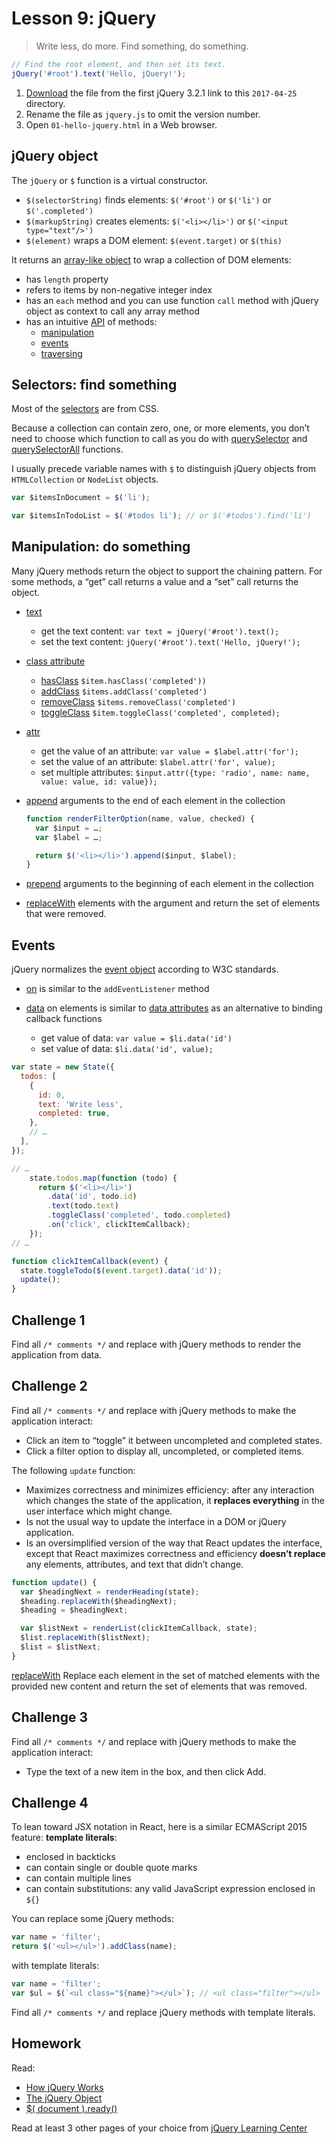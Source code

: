 # Lesson 9: jQuery

> Write less, do more.
> Find something, do something.

```js
// Find the root element, and then set its text.
jQuery('#root').text('Hello, jQuery!');
```

1. [Download](http://jquery.com/download/) the file from the first jQuery 3.2.1 link to this `2017-04-25` directory.
2. Rename the file as `jquery.js` to omit the version number.
3. Open `01-hello-jquery.html` in a Web browser.

## jQuery object

The `jQuery` or `$` function is a virtual constructor.

* `$(selectorString)` finds elements: `$('#root')` or `$('li')` or `$('.completed')`
* `$(markupString)` creates elements: `$('<li></li>')` or `$('<input type="text"/>')`
* `$(element)` wraps a DOM element: `$(event.target)` or `$(this)`

It returns an [array-like object](https://learn.jquery.com/using-jquery-core/jquery-object/) to wrap a collection of DOM elements:

* has `length` property
* refers to items by non-negative integer index
* has an `each` method and you can use function `call` method with jQuery object as context to call any array method
* has an intuitive [API](http://api.jquery.com/) of methods:
  * [manipulation](http://api.jquery.com/category/manipulation/)
  * [events](http://api.jquery.com/category/events/)
  * [traversing](http://api.jquery.com/category/traversing/)

## Selectors: find something

Most of the [selectors](http://api.jquery.com/category/selectors/) are from CSS.

Because a collection can contain zero, one, or more elements, you don’t need to choose which function to call as you do with [querySelector](https://developer.mozilla.org/en-US/docs/Web/API/Element/querySelector) and [querySelectorAll](https://developer.mozilla.org/en-US/docs/Web/API/Element/querySelectorAll) functions.

I usually precede variable names with `$` to distinguish jQuery objects from `HTMLCollection` or `NodeList` objects.

```js
var $itemsInDocument = $('li');

var $itemsInTodoList = $('#todos li'); // or $('#todos').find('li')
```

## Manipulation: do something

Many jQuery methods return the object to support the chaining pattern. For some methods, a “get” call returns a value and a “set” call returns the object.

* [text](http://api.jquery.com/text/)
  * get the text content: `var text = jQuery('#root').text();`
  * set the text content: `jQuery('#root').text('Hello, jQuery!');`

* [class attribute](http://api.jquery.com/category/manipulation/class-attribute/)
  * [hasClass](http://api.jquery.com/hasClass/) `$item.hasClass('completed'))`
  * [addClass](http://api.jquery.com/addClass/) `$items.addClass('completed')`
  * [removeClass](http://api.jquery.com/removeClass/) `$items.removeClass('completed')`
  * [toggleClass](http://api.jquery.com/toggleClass/) `$item.toggleClass('completed', completed);`

* [attr](http://api.jquery.com/attr/)

  * get the value of an attribute: `var value = $label.attr('for');`
  * set the value of an attribute: `$label.attr('for', value);`
  * set multiple attributes: `$input.attr({type: 'radio', name: name, value: value, id: value});`

* [append](http://api.jquery.com/append/) arguments to the end of each element in the collection

  ```js
  function renderFilterOption(name, value, checked) {
    var $input = …;
    var $label = …;

    return $('<li></li>').append($input, $label);
  }
  ```
* [prepend](http://api.jquery.com/prepend/) arguments to the beginning of each element in the collection

* [replaceWith](http://api.jquery.com/replaceWith/) elements with the argument and return the set of elements that were removed.

## Events

jQuery normalizes the [event object](http://api.jquery.com/category/events/event-object/) according to W3C standards.

* [on](http://api.jquery.com/on/) is similar to the `addEventListener` method

* [data](http://api.jquery.com/data/) on elements is similar to [data attributes](https://developer.mozilla.org/en-US/docs/Learn/HTML/Howto/Use_data_attributes) as an alternative to binding callback functions
  * get value of data: `var value = $li.data('id')`
  * set value of data: `$li.data('id', value);`

```js
var state = new State({
  todos: [
    {
      id: 0,
      text: 'Write less',
      completed: true,
    },
    // …
  ],
});

// …
    state.todos.map(function (todo) {
      return $('<li></li>')
        .data('id', todo.id)
        .text(todo.text)
        .toggleClass('completed', todo.completed)
        .on('click', clickItemCallback);
    });
// …

function clickItemCallback(event) {
  state.toggleTodo($(event.target).data('id'));
  update();
}
```

## Challenge 1

Find all `/* comments */` and replace with jQuery methods to render the application from data.

## Challenge 2

Find all `/* comments */` and replace with jQuery methods to make the application interact:

* Click an item to “toggle” it between uncompleted and completed states.
* Click a filter option to display all, uncompleted, or completed items.

The following `update` function:

* Maximizes correctness and minimizes efficiency: after any interaction which changes the state of the application, it **replaces everything** in the user interface which might change.
* Is not the usual way to update the interface in a DOM or jQuery application.
* Is an oversimplified version of the way that React updates the interface, except that React maximizes correctness and efficiency **doesn’t replace** any elements, attributes, and text that didn’t change.

```js
function update() {
  var $headingNext = renderHeading(state);
  $heading.replaceWith($headingNext);
  $heading = $headingNext;

  var $listNext = renderList(clickItemCallback, state);
  $list.replaceWith($listNext);
  $list = $listNext;
}
```

[replaceWith](http://api.jquery.com/replaceWith/) Replace each element in the set of matched elements with the provided new content and return the set of elements that was removed.

## Challenge 3

Find all `/* comments */` and replace with jQuery methods to make the application interact:

* Type the text of a new item in the box, and then click Add.

## Challenge 4

To lean toward JSX notation in React, here is a similar ECMAScript 2015 feature: **template literals**:

* enclosed in backticks
* can contain single or double quote marks
* can contain multiple lines
* can contain substitutions: any valid JavaScript expression enclosed in `${}`

You can replace some jQuery methods:

```js
var name = 'filter';
return $('<ul></ul>').addClass(name);
```

with template literals:

```js
var name = 'filter';
var $ul = $(`<ul class="${name}"></ul>`); // <ul class="filter"></ul>
```

Find all `/* comments */` and replace jQuery methods with template literals.

## Homework

Read:

* [How jQuery Works](https://learn.jquery.com/about-jquery/how-jquery-works/)
* [The jQuery Object](https://learn.jquery.com/using-jquery-core/jquery-object/)
* [$( document ).ready()](https://learn.jquery.com/using-jquery-core/document-ready/)

Read at least 3 other pages of your choice from [jQuery Learning Center](https://learn.jquery.com/)
